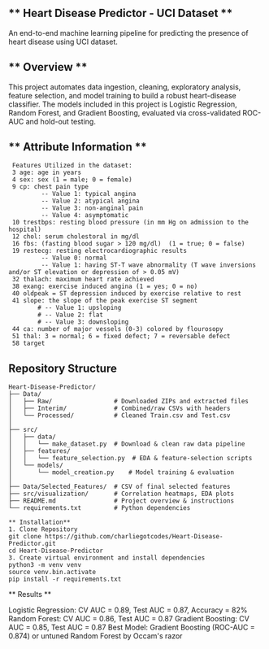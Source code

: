 ## ** Heart Disease Predictor - UCI Dataset **

An end-to-end machine learning pipeline for predicting the presence of heart disease using UCI dataset. 

## ** Overview ** 

This project automates data ingestion, cleaning, exploratory analysis, feature selection, and model training to build a robust heart-disease classifier. The models included in this project is 
Logistic Regression, Random Forest, and Gradient Boosting, evaluated via cross-validated ROC-AUC and hold-out testing.

## ** Attribute Information **
```
 Features Utilized in the dataset:
 3 age: age in years
 4 sex: sex (1 = male; 0 = female)
 9 cp: chest pain type
         -- Value 1: typical angina
         -- Value 2: atypical angina
         -- Value 3: non-anginal pain
         -- Value 4: asymptomatic
 10 trestbps: resting blood pressure (in mm Hg on admission to the hospital)
 12 chol: serum cholestoral in mg/dl
 16 fbs: (fasting blood sugar > 120 mg/dl)  (1 = true; 0 = false)
 19 restecg: resting electrocardiographic results
         -- Value 0: normal
         -- Value 1: having ST-T wave abnormality (T wave inversions and/or ST elevation or depression of > 0.05 mV)
 32 thalach: maximum heart rate achieved
 38 exang: exercise induced angina (1 = yes; 0 = no)
 40 oldpeak = ST depression induced by exercise relative to rest
 41 slope: the slope of the peak exercise ST segment
        # -- Value 1: upsloping
        # -- Value 2: flat
        # -- Value 3: downsloping
 44 ca: number of major vessels (0-3) colored by flourosopy
 51 thal: 3 = normal; 6 = fixed defect; 7 = reversable defect
 58 target
```

## **Repository Structure**
```
Heart-Disease-Predictor/
├── Data/
│   ├── Raw/                 # Downloaded ZIPs and extracted files
│   ├── Interim/             # Combined/raw CSVs with headers
│   └── Processed/           # Cleaned Train.csv and Test.csv
│
├── src/
│   ├── data/
│   │   └── make_dataset.py  # Download & clean raw data pipeline
│   ├── features/
│   │   └── feature_selection.py  # EDA & feature-selection scripts
│   └── models/
│       └── model_creation.py    # Model training & evaluation
│
├── Data/Selected_Features/  # CSV of final selected features
├── src/visualization/       # Correlation heatmaps, EDA plots
├── README.md                # Project overview & instructions
└── requirements.txt         # Python dependencies

** Installation** 
1. Clone Repository
git clone https://github.com/charliegotcodes/Heart-Disease-Predictor.git
cd Heart-Disease-Predictor
3. Create virtual environment and install dependencies
python3 -m venv venv
source venv.bin.activate
pip install -r requirements.txt
```

** Results ** 

Logistic Regression: CV AUC = 0.89, Test AUC = 0.87, Accuracy = 82% 
Random Forest: CV AUC = 0.86, Test AUC = 0.87
Gradient Boosting: CV AUC = 0.85, Test AUC = 0.87
Best Model: Gradient Boosting (ROC-AUC = 0.874) or untuned Random Forest by Occam's razor
